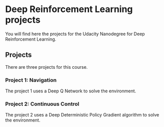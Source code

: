 # Deep Reinforcement Learning projects

You will find here the projects for the Udacity Nanodegree for Deep Reinforcement Learning.

## Projects

There are three projects for this course.

### Project 1: Navigation
The project 1 uses a Deep Q Network to solve the environment.

### Project 2: Continuous Control
The project 2 uses a Deep Deterministic Policy Gradient algorithm to solve
the environment.
